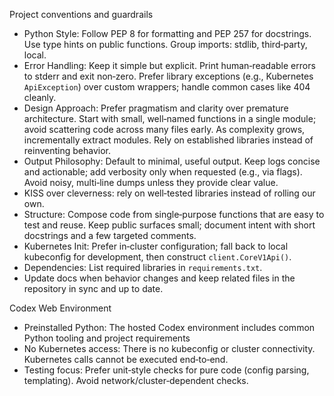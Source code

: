 Project conventions and guardrails

- Python Style: Follow PEP 8 for formatting and PEP 257 for docstrings. Use type hints on public functions. Group imports: stdlib, third‑party, local.
- Error Handling: Keep it simple but explicit. Print human‑readable errors to stderr and exit non‑zero. Prefer library exceptions (e.g., Kubernetes `ApiException`) over custom wrappers; handle common cases like 404 cleanly.
- Design Approach: Prefer pragmatism and clarity over premature architecture. Start with small, well‑named functions in a single module; avoid scattering code across many files early. As complexity grows, incrementally extract modules. Rely on established libraries instead of reinventing behavior.
- Output Philosophy: Default to minimal, useful output. Keep logs concise and actionable; add verbosity only when requested (e.g., via flags). Avoid noisy, multi‑line dumps unless they provide clear value.
- KISS over cleverness: rely on well‑tested libraries instead of rolling our own.
- Structure: Compose code from single‑purpose functions that are easy to test and reuse. Keep public surfaces small; document intent with short docstrings and a few targeted comments.
- Kubernetes Init: Prefer in‑cluster configuration; fall back to local kubeconfig for development, then construct `client.CoreV1Api()`.
- Dependencies: List required libraries in `requirements.txt`.
- Update docs when behavior changes and keep related files in the repository in sync and up to date.

Codex Web Environment

- Preinstalled Python: The hosted Codex environment includes common Python tooling and project requirements
- No Kubernetes access: There is no kubeconfig or cluster connectivity. Kubernetes calls cannot be executed end‑to‑end.
- Testing focus: Prefer unit‑style checks for pure code (config parsing, templating). Avoid network/cluster‑dependent checks.

